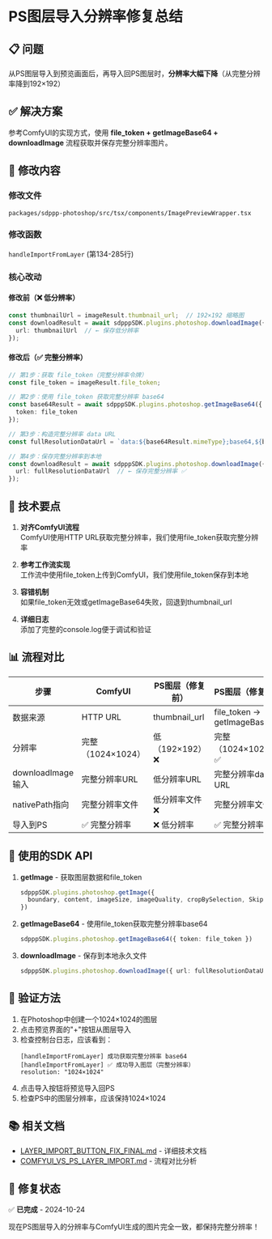 # PS图层导入分辨率修复总结

## 📋 问题
从PS图层导入到预览画面后，再导入回PS图层时，**分辨率大幅下降**（从完整分辨率降到192×192）

## ✅ 解决方案
参考ComfyUI的实现方式，使用 **file_token + getImageBase64 + downloadImage** 流程获取并保存完整分辨率图片。

## 🔧 修改内容

### 修改文件
`packages/sdppp-photoshop/src/tsx/components/ImagePreviewWrapper.tsx`

### 修改函数
`handleImportFromLayer` (第134-285行)

### 核心改动

#### 修改前（❌ 低分辨率）
```typescript
const thumbnailUrl = imageResult.thumbnail_url;  // 192×192 缩略图
const downloadResult = await sdpppSDK.plugins.photoshop.downloadImage({ 
  url: thumbnailUrl  // ← 保存低分辨率
});
```

#### 修改后（✅ 完整分辨率）
```typescript
// 第1步：获取 file_token（完整分辨率令牌）
const file_token = imageResult.file_token;

// 第2步：使用 file_token 获取完整分辨率 base64
const base64Result = await sdpppSDK.plugins.photoshop.getImageBase64({ 
  token: file_token 
});

// 第3步：构造完整分辨率 data URL
const fullResolutionDataUrl = `data:${base64Result.mimeType};base64,${base64Result.base64}`;

// 第4步：保存完整分辨率到本地
const downloadResult = await sdpppSDK.plugins.photoshop.downloadImage({ 
  url: fullResolutionDataUrl  // ← 保存完整分辨率 ✅
});
```

## 🎯 技术要点

1. **对齐ComfyUI流程**  
   ComfyUI使用HTTP URL获取完整分辨率，我们使用file_token获取完整分辨率

2. **参考工作流实现**  
   工作流中使用file_token上传到ComfyUI，我们使用file_token保存到本地

3. **容错机制**  
   如果file_token无效或getImageBase64失败，回退到thumbnail_url

4. **详细日志**  
   添加了完整的console.log便于调试和验证

## 📊 流程对比

| 步骤 | ComfyUI | PS图层（修复前） | PS图层（修复后） |
|------|---------|----------------|----------------|
| 数据来源 | HTTP URL | thumbnail_url | file_token → getImageBase64 |
| 分辨率 | 完整（1024×1024） | 低（192×192）❌ | 完整（1024×1024）✅ |
| downloadImage输入 | 完整分辨率URL | 低分辨率URL | 完整分辨率data URL |
| nativePath指向 | 完整分辨率文件 | 低分辨率文件❌ | 完整分辨率文件✅ |
| 导入到PS | ✅ 完整分辨率 | ❌ 低分辨率 | ✅ 完整分辨率 |

## 🔑 使用的SDK API

1. **getImage** - 获取图层数据和file_token
   ```typescript
   sdpppSDK.plugins.photoshop.getImage({
     boundary, content, imageSize, imageQuality, cropBySelection, SkipNonNormalLayer
   })
   ```

2. **getImageBase64** - 使用file_token获取完整分辨率base64
   ```typescript
   sdpppSDK.plugins.photoshop.getImageBase64({ token: file_token })
   ```

3. **downloadImage** - 保存到本地永久文件
   ```typescript
   sdpppSDK.plugins.photoshop.downloadImage({ url: fullResolutionDataUrl })
   ```

## 🧪 验证方法

1. 在Photoshop中创建一个1024×1024的图层
2. 点击预览界面的"+"按钮从图层导入
3. 检查控制台日志，应该看到：
   ```
   [handleImportFromLayer] 成功获取完整分辨率 base64
   [handleImportFromLayer] ✅ 成功导入图层（完整分辨率）
   resolution: "1024×1024"
   ```
4. 点击导入按钮将预览导入回PS
5. 检查PS中的图层分辨率，应该保持1024×1024

## 📚 相关文档

- [LAYER_IMPORT_BUTTON_FIX_FINAL.md](./LAYER_IMPORT_BUTTON_FIX_FINAL.md) - 详细技术文档
- [COMFYUI_VS_PS_LAYER_IMPORT.md](./COMFYUI_VS_PS_LAYER_IMPORT.md) - 流程对比分析

## 🎉 修复状态

✅ **已完成** - 2024-10-24

现在PS图层导入的分辨率与ComfyUI生成的图片完全一致，都保持完整分辨率！

